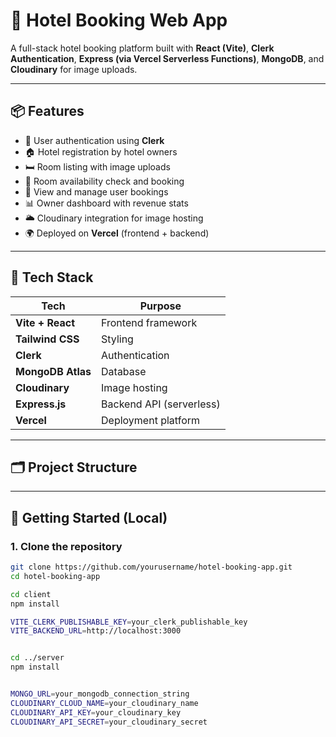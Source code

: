 # 🏨 Hotel Booking Web App

A full-stack hotel booking platform built with **React (Vite)**, **Clerk Authentication**, **Express (via Vercel Serverless Functions)**, **MongoDB**, and **Cloudinary** for image uploads.

---

## 📦 Features

- 🔐 User authentication using **Clerk**
- 🏠 Hotel registration by hotel owners
- 🛏️ Room listing with image uploads
- 📅 Room availability check and booking
- 🧾 View and manage user bookings
- 📊 Owner dashboard with revenue stats
- 🌥️ Cloudinary integration for image hosting
- 🌍 Deployed on **Vercel** (frontend + backend)

---

## 🧠 Tech Stack

| Tech             | Purpose                      |
|------------------|------------------------------|
| **Vite + React** | Frontend framework           |
| **Tailwind CSS** | Styling                      |
| **Clerk**        | Authentication               |
| **MongoDB Atlas**| Database                     |
| **Cloudinary**   | Image hosting                |
| **Express.js**   | Backend API (serverless)     |
| **Vercel**       | Deployment platform          |

---

## 🗂️ Project Structure


---

## 🚀 Getting Started (Local)

### 1. Clone the repository

```bash
git clone https://github.com/yourusername/hotel-booking-app.git
cd hotel-booking-app

cd client
npm install

VITE_CLERK_PUBLISHABLE_KEY=your_clerk_publishable_key
VITE_BACKEND_URL=http://localhost:3000


cd ../server
npm install


MONGO_URL=your_mongodb_connection_string
CLOUDINARY_CLOUD_NAME=your_cloudinary_name
CLOUDINARY_API_KEY=your_cloudinary_key
CLOUDINARY_API_SECRET=your_cloudinary_secret

